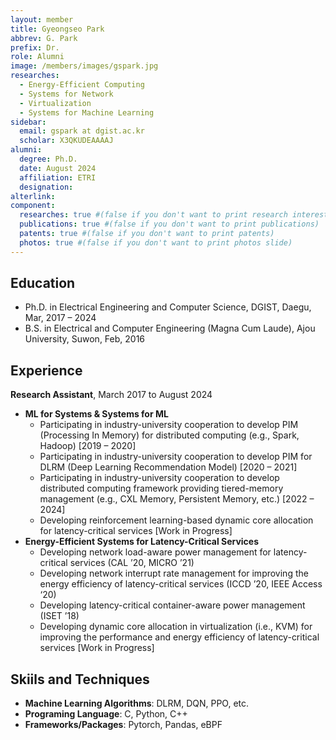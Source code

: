 ```yaml
---
layout: member
title: Gyeongseo Park
abbrev: G. Park
prefix: Dr.
role: Alumni
image: /members/images/gspark.jpg
researches:
  - Energy-Efficient Computing
  - Systems for Network
  - Virtualization
  - Systems for Machine Learning
sidebar:
  email: gspark at dgist.ac.kr
  scholar: X3QKUDEAAAAJ
alumni:
  degree: Ph.D.
  date: August 2024
  affiliation: ETRI
  designation: 
alterlink: 
component:
  researches: true #(false if you don't want to print research interest)
  publications: true #(false if you don't want to print publications)
  patents: true #(false if you don't want to print patents)
  photos: true #(false if you don't want to print photos slide)
---
```

## Education
* Ph.D. in Electrical Engineering and Computer Science, DGIST, Daegu, Mar, 2017 – 2024
* B.S. in Electrical and Computer Engineering (Magna Cum Laude), Ajou University, Suwon, Feb, 2016
  
<div class="bigspacer"></div>

## Experience
**Research Assistant**, March 2017 to August 2024

* **ML for Systems & Systems for ML**
  * Participating in industry-university cooperation to develop PIM (Processing In Memory) for distributed computing (e.g., Spark, Hadoop) [2019 – 2020]
  * Participating in industry-university cooperation to develop PIM for DLRM (Deep Learning Recommendation Model) [2020 – 2021]
  * Participating in industry-university cooperation to develop distributed computing framework providing tiered-memory management (e.g., CXL Memory, Persistent Memory, etc.) [2022 – 2024]
  * Developing reinforcement learning-based dynamic core allocation for latency-critical services [Work in Progress]
* **Energy-Efficient Systems for Latency-Critical Services**
  * Developing network load-aware power management for latency-critical services (CAL ’20, MICRO ’21)
  * Developing network interrupt rate management for improving the energy efficiency of latency-critical services (ICCD ’20, IEEE Access ‘20)
  * Developing latency-critical container-aware power management (ISET ’18)
  * Developing dynamic core allocation in virtualization (i.e., KVM) for improving the performance and energy efficiency of latency-critical services [Work in Progress]

<div class="bigspacer"></div>

## Skiils and Techniques
* **Machine Learning Algorithms**: DLRM, DQN, PPO, etc.
* **Programing Language**: C, Python, C++
* **Frameworks/Packages**: Pytorch, Pandas, eBPF